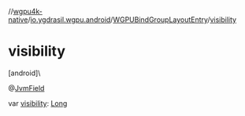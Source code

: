 //[wgpu4k-native](../../../index.md)/[io.ygdrasil.wgpu.android](../index.md)/[WGPUBindGroupLayoutEntry](index.md)/[visibility](visibility.md)

# visibility

[android]\

@[JvmField](https://kotlinlang.org/api/core/kotlin-stdlib/kotlin.jvm/-jvm-field/index.html)

var [visibility](visibility.md): [Long](https://kotlinlang.org/api/core/kotlin-stdlib/kotlin/-long/index.html)